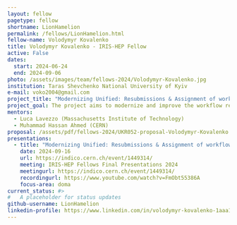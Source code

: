 ```yaml
---
layout: fellow
pagetype: fellow
shortname: LionHamelion
permalink: /fellows/LionHamelion.html
fellow-name: Volodymyr Kovalenko
title: Volodymyr Kovalenko - IRIS-HEP Fellow
active: False
dates:
  start: 2024-06-24
  end: 2024-09-06
photo: /assets/images/team/fellows-2024/Volodymyr-Kovalenko.jpg
institution: Taras Shevchenko National University of Kyiv
e-mail: voko2004@gmail.com
project_title: "Modernizing Unified: Resubmissions & Assignment of workflows"
project_goal: The project aims to modernize and improve the workflow resubmission and assignment processes within CERN's infrastructure, focusing on updating key modules such as AutoACDC, Assignor, and Actor. Additionally, it seeks to enhance monitoring and integrate OpenSearch outcomes for efficient workflow management.
mentors:
  - Luca Lavezzo (Massachusetts Institute of Technology)
  - Muhammad Hassan Ahmed (CERN)
proposal: /assets/pdf/fellows-2024/UKR052-proposal-Volodymyr-Kovalenko.pdf
presentations:
  - title: "Modernizing Unified: Resubmissions & Assignment of workflows"
    date: 2024-09-16
    url: https://indico.cern.ch/event/1449314/
    meeting: IRIS-HEP Fellows Final Presentations 2024
    meetingurl: https://indico.cern.ch/event/1449314/
    recordingurl: https://www.youtube.com/watch?v=FmObt55386A
    focus-area: doma
current_status: #>
#   A placeholder for status updates
github-username: LionHamelion
linkedin-profile: https://www.linkedin.com/in/volodymyr-kovalenko-1aaa14315/
---
```

